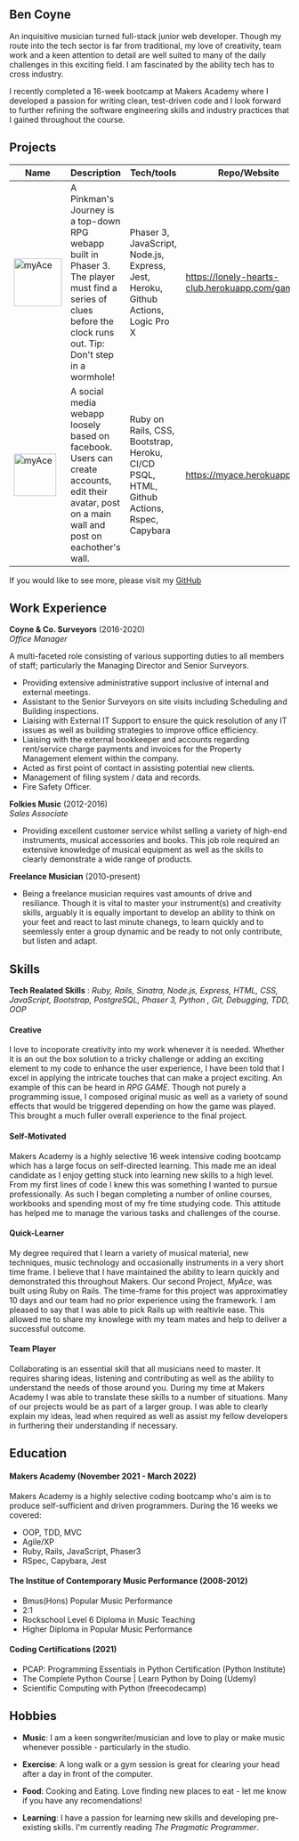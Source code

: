 ## Ben Coyne

An inquisitive musician turned full-stack junior web developer. Though my route into the tech sector is far from traditional, my love of creativity, team work and a keen attention to detail are well suited to many of the daily challenges in this exciting field. I am fascinated by the ability tech has to cross industry.

I recently completed a 16-week bootcamp at Makers Academy where I developed a passion for writing clean, test-driven code and I look forward to further refining the software engineering skills and industry practices that I gained throughout the course.

## Projects


| Name                         | Description       | Tech/tools        |Repo/Website|
| ---------------------------- | ----------------- | ----------------- |----|
|<a href="https://github.com/BenCoyne/RPG-Game"><img align="bottom" alt="myAce" width="86px" src="https://github.com/ravensears/A-Pinkmans-Journey/blob/main/src/sprites/logo.png?raw=true" /></a>| A Pinkman's Journey is a top-down RPG webapp built in Phaser 3. The player must find a series of clues before the clock runs out. Tip: Don't step in a wormhole! | Phaser 3, JavaScript, Node.js, Express, Jest, Heroku, Github Actions, Logic Pro X  |https://lonely-hearts-club.herokuapp.com/game
|<a href ="https://github.com/BenCoyne/Team-myAce-acebook-rails-template"><img align="bottom" alt="myAce" width="76px" src="https://myace.herokuapp.com/images/myace_logo_v2.svg" /></a> | A social media webapp loosely based on facebook. Users can create accounts, edit their avatar, post on a main wall and post on eachother's wall. | Ruby on Rails, CSS, Bootstrap, Heroku, CI/CD PSQL, HTML, Github Actions, Rspec, Capybara               |https://myace.herokuapp.com

If you would like to see more, please visit my <a href="https://github.com/BenCoyne">GitHub</a>

## Work Experience

**Coyne & Co. Surveyors** (2016-2020)  
_Office Manager_

A multi-faceted role consisting of various supporting duties to all members of staff; particularly the Managing Director and Senior Surveyors.

- Providing extensive administrative support inclusive of internal and external meetings.
- Assistant to the Senior Surveyors on site visits including Scheduling and Building inspections.
- Liaising with External IT Support to ensure the quick resolution of any IT issues as well as building strategies to improve office efficiency.
- Liaising with the external bookkeeper and accounts regarding rent/service charge payments and invoices for the Property Management element within the company.
- Acted as first point of contact in assisting potential new clients.
- Management of filing system / data and records.
- Fire Safety Officer.

**Folkies Music** (2012-2016)  
_Sales Associate_

- Providing excellent customer service whilst selling a variety of high-end instruments, musical accessories and books. This job role required an extensive knowledge of musical equipment as well as the skills to clearly demonstrate a wide range of products.

**Freelance Musician** (2010-present) 

- Being a freelance musician requires vast amounts of drive and resiliance. Though it is vital to master your instrument(s) and creativity skills, arguably it is equally important to develop an ability to think on your feet and react to last minute chanegs, to learn quickly and to seemlessly enter a group dynamic and be ready to not only contribute, but listen and adapt.

## Skills

**Tech Realated Skills** :<i> Ruby, Rails, Sinatra, Node.js, Express, HTML, CSS, JavaScript, Bootstrap, PostgreSQL, Phaser 3, Python , Git, Debugging, TDD, OOP</i>

#### Creative

I love to incoporate creativity into my work whenever it is needed. Whether it is an out the box solution to a tricky challenge or adding an exciting element to my code to enhance the user experience, I have been told that I excel in applying the intricate touches that can make a project exciting. An example of this can be heard in <i>RPG GAME</i>. Though not purely a programming issue, I composed original music as well as a variety of sound effects that would be triggered depending on how the game was played. This brought a much fuller overall experience to the final project.

#### Self-Motivated

Makers Academy is a highly selective 16 week intensive coding bootcamp which has a large focus on self-directed learning. This made me an ideal candidate as I enjoy getting stuck into learning new skills to a high level. From my first lines of code I knew this was something I wanted to pursue professionally. As such I began completing a number of online courses, workbooks and spending most of my fre time studying code. This attitude has helped me to manage the various tasks and challenges of the course. 


#### Quick-Learner

My degree required that I learn a variety of musical material, new techniques, music technology and occasionally instruments in a very short time frame. I believe that I have maintained the ability to learn quickly and demonstrated this throughout Makers. Our second Project, <i>MyAce</i>, was built using Ruby on Rails. The time-frame for this project was approximatley 10 days and our team had no prior experience using the framework. I am pleased to say that I was able to pick Rails up with realtivle ease. This allowed me to share my knowlege with my team mates and help to deliver a successful outcome.


#### Team Player

Collaborating is an essential skill that all musicians need to master. It requires sharing ideas, listening and contributing as well as the ability to understand the needs of those around you. During my time at Makers Academy I was able to translate these skills to a number of situations. Many of our projects would be as part of a larger group. I was able to clearly explain my ideas, lead when required as well as assist my fellow developers in furthering their understanding if necessary.

## Education

#### Makers Academy (November 2021 - March 2022)

Makers Academy is a highly selective coding bootcamp who's aim is to produce self-sufficient and driven programmers. During the 16 weeks we covered:

- OOP, TDD, MVC
- Agile/XP
- Ruby, Rails, JavaScript, Phaser3
- RSpec, Capybara, Jest

#### The Institue of Contemporary Music Performance (2008-2012)

- Bmus(Hons) Popular Music Performance
- 2:1
- Rockschool Level 6 Diploma in Music Teaching 
- Higher Diploma in Popular Music Performance

#### Coding Certifications (2021)

- PCAP: Programming Essentials in Python Certification (Python Institute)
- The Complete Python Course | Learn Python by Doing (Udemy)
- Scientific Computing with Python (freecodecamp)


## Hobbies

- **Music**: I am a keen songwriter/musician and love to play or make music whenever possible - particularly in the studio.

- **Exercise**: A long walk or a gym session is great for clearing your head after a day in front of the computer.

- **Food**: Cooking and Eating. Love finding new places to eat - let me know if you have any recomendations!

- **Learning**: I have a passion for learning new skills and developing pre-existing skills. I'm currently reading <i>The Pragmatic Programmer</i>.   
